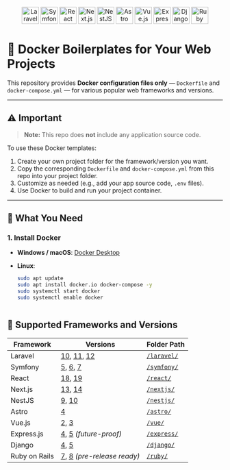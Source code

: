 <p align="center">
    <img src="https://cdn.simpleicons.org/laravel/FF2D20" alt="Laravel" width="40" />
    <img src="https://cdn.simpleicons.org/symfony/FFFFFF" alt="Symfony" width="40" />
    <img src="https://cdn.simpleicons.org/react/61DAFB" alt="React" width="40" />
    <img src="https://cdn.simpleicons.org/nextdotjs/FFFFFF" alt="Next.js" width="40" />
    <img src="https://cdn.simpleicons.org/nestjs/E0234E" alt="NestJS" width="40" />
    <img src="https://cdn.simpleicons.org/astro/FF5D01" alt="Astro" width="40" />
    <img src="https://cdn.simpleicons.org/vuejs/4FC08D" alt="Vue.js" width="40" />
    <img src="https://cdn.simpleicons.org/express/000000" alt="Express.js" width="40" />
    <img src="https://cdn.simpleicons.org/django/092E20" alt="Django" width="40" />
    <img src="https://cdn.simpleicons.org/rubyonrails/CC0000" alt="Ruby on Rails" width="40" />
</p>

# 🚀 Docker Boilerplates for Your Web Projects

This repository provides **Docker configuration files only** — `Dockerfile` and `docker-compose.yml` — for various popular web frameworks and versions.

---

## ⚠️ Important

> **Note:** This repo does **not** include any application source code.

To use these Docker templates:

1. Create your own project folder for the framework/version you want.
2. Copy the corresponding `Dockerfile` and `docker-compose.yml` from this repo into your project folder.
3. Customize as needed (e.g., add your app source code, `.env` files).
4. Use Docker to build and run your project container.

---

## 🐳 What You Need

### 1. Install Docker

- **Windows / macOS**: [Docker Desktop](https://www.docker.com/products/docker-desktop)
- **Linux**:

  ```bash
  sudo apt update
  sudo apt install docker.io docker-compose -y
  sudo systemctl start docker
  sudo systemctl enable docker



## 📂 Supported Frameworks and Versions

| Framework     | Versions                                   | Folder Path            |
|---------------|--------------------------------------------|------------------------|
| Laravel       | [10](laravel/10), [11](laravel/11), [12](laravel/12) | [`/laravel/`](laravel)     |
| Symfony       | [5](symfony/5), [6](symfony/6), [7](symfony/7)       | [`/symfony/`](symfony)     |
| React         | [18](react/18), [19](react/19)                     | [`/react/`](react)         |
| Next.js       | [13](nextjs/13), [14](nextjs/14)                   | [`/nextjs/`](nextjs)       |
| NestJS        | [9](nestjs/9), [10](nestjs/10)                     | [`/nestjs/`](nestjs)       |
| Astro         | [4](astro/4)                                      | [`/astro/`](astro)         |
| Vue.js        | [2](vue/2), [3](vue/3)                            | [`/vue/`](vue)             |
| Express.js    | [4](express/4), [5](express/5) *(future-proof)*   | [`/express/`](express)     |
| Django        | [4](django/4), [5](django/5)                      | [`/django/`](django)       |
| Ruby on Rails | [7](ruby/7), [8](ruby/8) *(pre-release ready)*  | [`/ruby/`](ruby)         |




